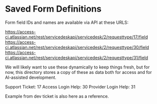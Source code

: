 # Saved Form Definitions

Form field IDs and names are available via API at these URLS:

https://access-ci.atlassian.net/rest/servicedeskapi/servicedesk/2/requesttype/17/field
https://access-ci.atlassian.net/rest/servicedeskapi/servicedesk/2/requesttype/30/field
https://access-ci.atlassian.net/rest/servicedeskapi/servicedesk/2/requesttype/31/field

We will likely want to use these dynamically to keep things fresh, but for now, this directory stores a copy of these as data both for access and for AI-assisted development.

Support Ticket: 17
Access Login Help: 30
Provider Login Help: 31

Example from dev ticket is also here as a reference.